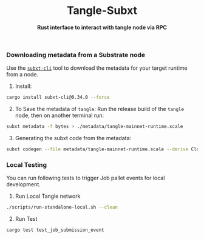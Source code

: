 <h1 align="center">Tangle-Subxt</h1>

<p align="center">
    <strong>Rust interface to interact with tangle node via RPC</strong>
    <br />
</p>

<br />

### Downloading metadata from a Substrate node

Use the [`subxt-cli`](https://lib.rs/crates/subxt-cli) tool to download the metadata for your target runtime from a node.

1. Install:
```bash
cargo install subxt-cli@0.34.0 --force
```

2. To Save the metadata of `tangle`:
Run the release build of the `tangle` node, then on another terminal run:

```bash
subxt metadata -f bytes > ./metadata/tangle-mainnet-runtime.scale
```

3. Generating the subxt code from the metadata:

```bash
subxt codegen --file metadata/tangle-mainnet-runtime.scale --derive Clone --derive Eq --derive PartialEq | rustfmt --edition=2018 --emit=stdout > src/tangle_mainnet_runtime.rs
```

### Local Testing

You can run following tests to trigger Job pallet events for local development.

1. Run Local Tangle network 
```bash
./scripts/run-standalone-local.sh --clean
```
2. Run Test
```bash
cargo test test_job_submission_event
```

